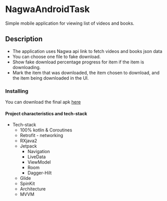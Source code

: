 # NagwaAndroidTask
Simple mobile application for viewing list of videos and books.
## Description
* The application uses Nagwa api link to fetch videos and books json data
* You can choose one file to fake download.
* Show fake download percentage progress for item if the item is downloading.
* Mark the item that was downloaded, the item chosen to download, and the item being
downloaded in the UI.

### Installing
You can download the final apk [here](https://drive.google.com/file/d/1siGxSmiyh8fQ6qxTvUTiYHNIZ-Q_CtSt/view?usp=sharing)

#### Project characteristics and tech-stack
* Tech-stack
    * 100% kotlin & Coroutines
    * Retrofit - networking
    * RXjava2
    * Jetpack
        * Navigation
        * LiveData
        * ViewModel
        * Room 
        * Dagger-Hilt
    * Glide
    * SpinKit 
    * Architecture
    * MVVM
